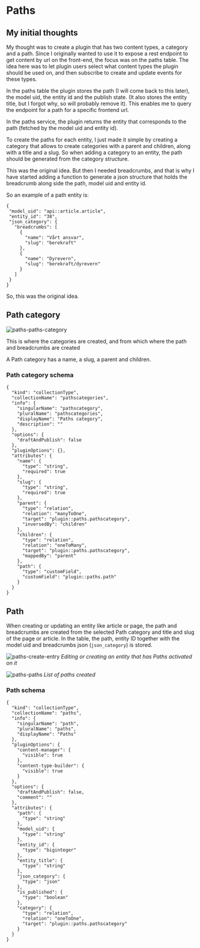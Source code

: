 # Paths

## My initial thoughts

My thought was to create a plugin that has two content types, a category and a path. Since I originally wanted to use it to expose a rest endpoint to get content by url on the front-end, the focus was on the paths table. The idea here was to let plugin users select what content types the plugin should be used on, and then subscribe to create and update events for these types. 

In the paths table the plugin stores the path (I will come back to this later), the model uid, the entity id and the publish state. (It also stores the entity title, but I forgot why, so will probably remove it). This enables me to query the endpoint for a path for a specific frontend url. 

In the paths service, the plugin returns the entity that corresponds to the path (fetched by the model uid and entity id).

To create the paths for each entity, I just made it simple by creating a category that allows to create categories with a parent and children, along with a title and a slug. So when adding a category to an entity, the path should be generated from the category structure.

This was the original idea. But then I needed breadcrumbs, and that is why I have started adding a function to generate a json structure that holds the breadcrumb along side the path, model uid and entity id.

So an example of a path entity is:

```
{ 
 "model_uid": "api::article.article", 
 "entity_id": "38", 
 "json_category": { 
   "breadcrumbs": [ 
     { 
       "name": "Vårt ansvar", 
       "slug": "berekraft" 
     }, 
     { 
       "name": "Dyrevern", 
       "slug": "berekraft/dyrevern" 
     } 
   ] 
 } 
}
```

So, this was the original idea.

## Path category

![paths-paths-category](https://github.com/MindDesign/paths/assets/6894169/007d1266-0ae2-4d4b-a221-aff1cb65d94d)

This is where the categories are created, and from which where the path and breadcrumbs are created

A Path category has a name, a slug, a parent and children. 

### Path category schema

```
{
  "kind": "collectionType",
  "collectionName": "pathscategories",
  "info": {
    "singularName": "pathscategory",
    "pluralName": "pathscategories",
    "displayName": "Paths category",
    "description": ""
  },
  "options": {
    "draftAndPublish": false
  },
  "pluginOptions": {},
  "attributes": {
    "name": {
      "type": "string",
      "required": true
    },
    "slug": {
      "type": "string",
      "required": true
    },
    "parent": {
      "type": "relation",
      "relation": "manyToOne",
      "target": "plugin::paths.pathscategory",
      "inversedBy": "children"
    },
    "children": {
      "type": "relation",
      "relation": "oneToMany",
      "target": "plugin::paths.pathscategory",
      "mappedBy": "parent"
    },
    "path": {
      "type": "customField",
      "customField": "plugin::paths.path"
    }
  }
}
```


## Path

When creating or updating an entity like article or page, the path and breadcrumbs are created from the selected Path category and title and slug of the page or article. In the table, the path, entity ID together with the model uid and breadcrumbs json (`json_category`) is stored. 

![paths-create-entry](https://github.com/MindDesign/paths/assets/6894169/207d56ed-ad4d-493a-ac6c-7e9640a6b5e5)
*Editing or creating an entity that has Paths activated on it*

![paths-paths](https://github.com/MindDesign/paths/assets/6894169/c44f26df-e8ca-489a-9dd5-8d01598efb0e)
*List of paths created*

### Path schema

```
{
  "kind": "collectionType",
  "collectionName": "paths",
  "info": {
    "singularName": "path",
    "pluralName": "paths",
    "displayName": "Paths"
  },
  "pluginOptions": {
    "content-manager": {
      "visible": true
    },
    "content-type-builder": {
      "visible": true
    }
  },
  "options": {
    "draftAndPublish": false,
    "comment": ""
  },
  "attributes": {
    "path": {
      "type": "string"
    },
    "model_uid": {
      "type": "string"
    },
    "entity_id": {
      "type": "biginteger"
    },
    "entity_title": {
      "type": "string"
    },
    "json_category": {
      "type": "json"
    },
    "is_published": {
      "type": "boolean"
    },
    "category": {
      "type": "relation",
      "relation": "oneToOne",
      "target": "plugin::paths.pathscategory"
    }
  }
}
```
